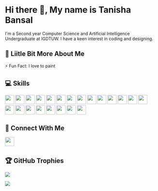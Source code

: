
# Hi there 👋, My name is Tanisha Bansal

I'm a Second year Computer Science and Artificial Intelligence Undergraduate at IGDTUW. 
I have a keen interest in coding and designing.

## 💫 Liitle Bit More About Me
<p>⚡ Fun Fact: I love to paint</p>

## 💻 Skills
<p>
<img src="https://img.shields.io/badge/java-%23ED8B00.svg?style=for-the-badge&logo=java&logoColor=white" style="margin-bottom: 4px;" height="30px">
<img src="https://img.shields.io/badge/c-%2300599C.svg?style=for-the-badge&logo=c&logoColor=white" style="margin-bottom: 4px;" height="30px">
<img src="https://img.shields.io/badge/c++-%2300599C.svg?style=for-the-badge&logo=c%2B%2B&logoColor=white" style="margin-bottom: 4px;" height="30px">
<img src="https://img.shields.io/badge/python-3670A0?style=for-the-badge&logo=python&logoColor=ffdd54" style="margin-bottom: 4px;" height="30px">
<img src="https://img.shields.io/badge/javascript-%23323330.svg?style=for-the-badge&logo=javascript&logoColor=%23F7DF1E" style="margin-bottom: 4px;" height="30px">

<img src="https://img.shields.io/badge/html5-%23E34F26.svg?style=for-the-badge&logo=html5&logoColor=white" style="margin-bottom: 4px;" height="30px">
<img src="https://img.shields.io/badge/css3-%231572B6.svg?style=for-the-badge&logo=css3&logoColor=white" style="margin-bottom: 4px;" height="30px">
<img src="https://img.shields.io/badge/react-%2320232a.svg?style=for-the-badge&logo=react&logoColor=%2361DAFB" style="margin-bottom: 4px;" height="30px">
<img src="https://img.shields.io/badge/tailwindcss-%2338B2AC.svg?style=for-the-badge&logo=tailwind-css&logoColor=white" style="margin-bottom: 4px;" height="30px">
<img src="https://img.shields.io/badge/node.js-6DA55F?style=for-the-badge&logo=node.js&logoColor=white" style="margin-bottom: 4px;" height="30px">
<img src="https://img.shields.io/badge/pandas-%23150458.svg?style=for-the-badge&logo=pandas&logoColor=white" style="margin-bottom: 4px;" height="30px">
<img src="https://img.shields.io/badge/matplotlib-%230077C6.svg?style=for-the-badge&logo=matplotlib&logoColor=white" style="margin-bottom: 4px;" height="30px">
<img src="https://img.shields.io/badge/numpy-%23013243.svg?style=for-the-badge&logo=numpy&logoColor=white"  style="margin-bottom: 4px;" height="30px">
<img src="https://img.shields.io/badge/figma-%23F24E1E.svg?style=for-the-badge&logo=figma&logoColor=white" style="margin-bottom: 4px;" height="30px">
<img src="https://img.shields.io/badge/canva-%23000000.svg?style=for-the-badge&logo=canva&logoColor=white" style="margin-bottom: 4px;" height="30px">
<img src="https://img.shields.io/badge/tableau-%23E97627.svg?style=for-the-badge&logo=tableau&logoColor=white"  style="margin-bottom: 4px;" height="30px">
<img src="https://img.shields.io/badge/staruml-%230072C6.svg?style=for-the-badge&logo=staruml&logoColor=white" style="margin-bottom: 4px;" height="30px">
<img src="https://img.shields.io/badge/adobe%20xd-%230066FF.svg?style=for-the-badge&logo=adobe-xd&logoColor=white" style="margin-bottom: 4px;" height="30px">
<img src="https://img.shields.io/badge/tensorflow-%23FF6F00.svg?style=for-the-badge&logo=tensorflow&logoColor=white"   style="margin-bottom: 4px;" height="30px">
<img src="https://img.shields.io/badge/google%20cloud-%234285F4.svg?style=for-the-badge&logo=google-cloud&logoColor=white"  style="margin-bottom: 4px;" height="30px">
<img src="https://img.shields.io/badge/data%20science-%233776AB.svg?style=for-the-badge" style="margin-bottom: 4px;" height="30px">
<img src="https://img.shields.io/badge/machine%20learning-%23F69220.svg?style=for-the-badge"  style="margin-bottom: 4px;" height="30px">
</p>

## 👥 Connect With Me
<p>
<a href="[https://linkedin.com/in/https://www.linkedin.com/in/tanisha-bansal-7869a6255/](https://www.linkedin.com/in/tanisha-bansal-7869a6255)"><img src="https://img.shields.io/badge/linkedin-%230077B5.svg?style=for-the-badge&logo=linkedin&logoColor=white" style="margin-bottom: 4px;" height="30px" target="_blank"></a>
</p>


## 🏆 GitHub Trophies

<p><img src="https://github-profile-trophy.vercel.app/?username=tanisha10101">
</p>


<p><img src="https://github-readme-stats.vercel.app/api/top-langs/?username=tanisha10101&layout=compact"><p>
